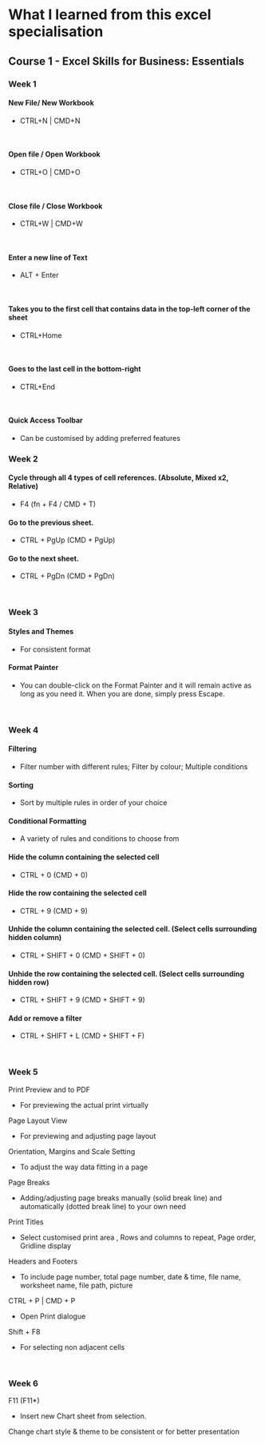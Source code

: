 # What I learned from this excel specialisation

## Course 1 - Excel Skills for Business: Essentials

### Week 1

#### New File/ New Workbook
- CTRL+N | CMD+N
<br />

#### Open file / Open Workbook
- CTRL+O | CMD+O
<br />

#### Close file / Close Workbook
- CTRL+W | CMD+W
<br />

#### Enter a new line of Text
- ALT + Enter
<br />

#### Takes you to the first cell that contains data in the top-left corner of the sheet
- CTRL+Home 
<br />

#### Goes to the last cell in the bottom-right
- CTRL+End
<br />

#### Quick Access Toolbar
- Can be customised by adding preferred features

### Week 2 
#### Cycle through all 4 types of cell references. (Absolute, Mixed x2, Relative)
- F4 (fn + F4 / CMD + T)  

#### Go to the previous sheet.
- CTRL + PgUp (CMD + PgUp) 

#### Go to the next sheet.
- CTRL + PgDn (CMD + PgDn)  
<br />

### Week 3
#### Styles and Themes
- For consistent format

#### Format Painter
- You can double-click on the Format Painter and it will remain active as long as you need it. When you are done, simply press Escape.
<br />

### Week 4
#### Filtering
- Filter number with different rules; Filter by colour; Multiple conditions

#### Sorting
- Sort by multiple rules in order of your choice

#### Conditional Formatting
- A variety of rules and conditions to choose from

#### Hide the column containing the selected cell
- CTRL + 0 (CMD + 0)

#### Hide the row containing the selected cell
- CTRL + 9 (CMD + 9)

#### Unhide the column containing the selected cell. (Select cells surrounding hidden column)
- CTRL + SHIFT + 0 (CMD + SHIFT + 0)

#### Unhide the row containing the selected cell. (Select cells surrounding hidden row)
- CTRL + SHIFT + 9 (CMD + SHIFT + 9)

#### Add or remove a filter
- CTRL + SHIFT + L (CMD + SHIFT + F) 
<br />

### Week 5
Print Preview and to PDF
- For previewing the actual print virtually

Page Layout View
- For previewing and adjusting page layout

Orientation, Margins and Scale Setting
- To adjust the way data fitting in a page

Page Breaks
- Adding/adjusting page breaks manually (solid break line) and automatically (dotted break line) to your own need

Print Titles
- Select customised print area , Rows and columns to repeat, Page order, Gridline display

Headers and Footers
- To include page number, total page number, date & time, file name, worksheet name, file path, picture

CTRL + P | CMD + P
- Open Print dialogue

Shift + F8
- For selecting non adjacent cells
<br />

### Week 6 
F11 (F11*)
- Insert new Chart sheet from selection.

Change chart style & theme to be consistent or for better presentation
